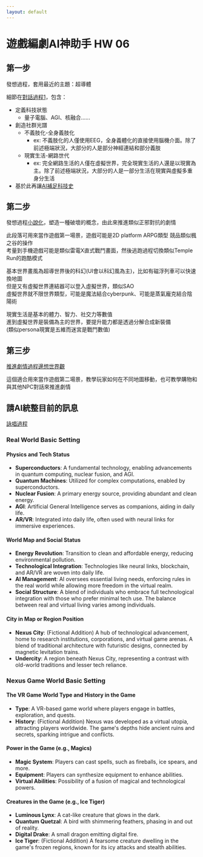 ```yaml
---
layout: default
---
```


# 遊戲編劇AI神助手 HW 06

## 第一步
發想過程，套用最近的主題：超導體

細節在[對話過程1](./01st/chat.html)，包含：
* 定義科技狀態
  * 量子電腦、AGI、核融合......
* 創造社群光譜
  * 不義肢化-全身義肢化
    * ex: 不義肢化的人僅使用EEG，全身義體化的直接使用腦機介面。除了前述極端狀況，大部分的人是部分神經連結和部分義肢
  * 現實生活-網路世代
    * ex: 完全網路生活的人僅在虛擬世界，完全現實生活的人還是以現實為主。除了前述極端狀況，大部分的人是一部分生活在現實與虛擬多重身分生活
* 基於此再讓[AI補足科技史](./02nd/chat.html)

## 第二步
發想過程[小說化](./02nd/chat.html)，塑造一種破壞的概念，由此來推進類似正邪對抗的劇情

此段落可用來當作遊戲第一場景，遊戲可能是2D platform ARPG類型 競品類似楓之谷的操作  
考量到手機遊戲可能是類似雷電X直式戰鬥畫面，然後逃跑過程切換類似Temple Run的跑酷模式  

基本世界畫風為超導世界後的科幻(UI會以科幻風為主)，比如有磁浮列車可以快速換地圖  
但是又有虛擬世界連結器可以登入虛擬世界，類似SAO  
虛擬世界就不限世界類型，可能是魔法結合cyberpunk、可能是蒸氣龐克結合陰陽術

現實生活是基本的體力、智力、社交力等數值  
進到虛擬世界是裝備為主的世界，要提升能力都是透過分解合成新裝備  
(類似persona現實是五維而迷宮是戰鬥數值)

## 第三步
[推進劇情過程邊想世界觀](./03rd/chat.html)

這個適合用來當作遊戲第二場景，教學玩家如何在不同地圖移動，也可教學購物和與其他NPC對話來推進劇情

## 請AI統整目前的訊息
[詠唱過程](./04th/chat.html)

### Real World Basic Setting

#### Physics and Tech Status
- **Superconductors**: A fundamental technology, enabling advancements in quantum computing, nuclear fusion, and AGI.
- **Quantum Machines**: Utilized for complex computations, enabled by superconductors.
- **Nuclear Fusion**: A primary energy source, providing abundant and clean energy.
- **AGI**: Artificial General Intelligence serves as companions, aiding in daily life.
- **AR/VR**: Integrated into daily life, often used with neural links for immersive experiences.

#### World Map and Social Status
- **Energy Revolution**: Transition to clean and affordable energy, reducing environmental pollution.
- **Technological Integration**: Technologies like neural links, blockchain, and AR/VR are woven into daily life.
- **AI Management**: AI oversees essential living needs, enforcing rules in the real world while allowing more freedom in the virtual realm.
- **Social Structure**: A blend of individuals who embrace full technological integration with those who prefer minimal tech use. The balance between real and virtual living varies among individuals.

#### City in Map or Region Position
- **Nexus City**: (Fictional Addition) A hub of technological advancement, home to research institutions, corporations, and virtual game arenas. A blend of traditional architecture with futuristic designs, connected by magnetic levitation trains.
- **Undercity**: A region beneath Nexus City, representing a contrast with old-world traditions and lesser tech reliance.

### Nexus Game World Basic Setting

#### The VR Game World Type and History in the Game
- **Type**: A VR-based game world where players engage in battles, exploration, and quests.
- **History**: (Fictional Addition) Nexus was developed as a virtual utopia, attracting players worldwide. The game's depths hide ancient ruins and secrets, sparking intrigue and conflicts.

#### Power in the Game (e.g., Magics)
- **Magic System**: Players can cast spells, such as fireballs, ice spears, and more.
- **Equipment**: Players can synthesize equipment to enhance abilities.
- **Virtual Abilities**: Possibility of a fusion of magical and technological powers.

#### Creatures in the Game (e.g., Ice Tiger)
- **Luminous Lynx**: A cat-like creature that glows in the dark.
- **Quantum Quetzal**: A bird with shimmering feathers, phasing in and out of reality.
- **Digital Drake**: A small dragon emitting digital fire.
- **Ice Tiger**: (Fictional Addition) A fearsome creature dwelling in the game's frozen regions, known for its icy attacks and stealth abilities.